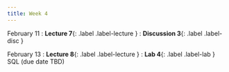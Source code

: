 ```yaml
---
title: Week 4
---
```


February 11
: **Lecture 7**{: .label .label-lecture }
: **Discussion 3**{: .label .label-disc } 


February 13
: **Lecture 8**{: .label .label-lecture }
: **Lab 4**{: .label .label-lab } SQL (due date TBD)